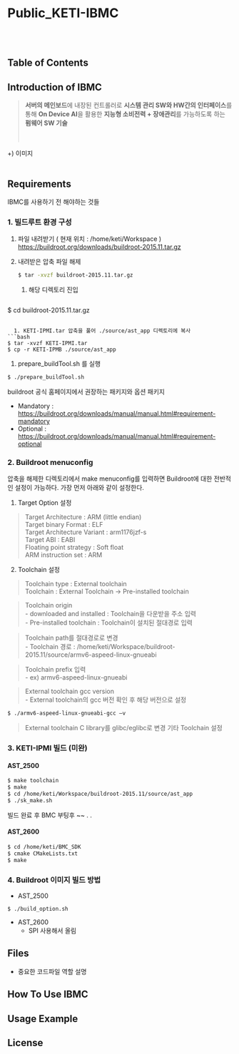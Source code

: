 # Public_KETI-IBMC 
<br/><br/>
<!--## 목차 
<br/><br/>
## 프로젝트 목적 및 용도 
- 이 프로젝트는 무엇을 위한 것인가
- 어떤 문제를 해결할 수 있는가
- 어떤 사람들이 이 프로젝트를 사용하면 좋은가
- 어떻게 작동하는가
<br/><br/>
## 프로젝트를 시작하는 방법 
프로젝트를 처음 사용하기 위해 필요한 내용
- 프로젝트를 설치, 사용하기 위해 필요한 전제조건이 있는가
- 어떻게 설치, 사용, 테스트 하는가
- 설치 가이드 문서는 어디에 있는가
  - 실행환경 ( OS, 컴파일러 혹은 하드웨어 관련 / CPU, RAM / Built with C++.. )
  - 코드 실행전 설치해야할 패키지 혹은 의존성이 걸리는 문제들<br/>
<br/><br/>
## 중요 코드파일 
해당 파일이 무슨 역할인지 설명
<br/><br/>
## 사용 방법 
프로그램을 어떻게 작동시키는가, usage example 을 함께 작성
<br/><br/>
## 버전 관리 (업데이트 내역)
<br/><br/>
## License 
<br/><br/>
## Contributing 
<br/><br/>
## Contact & Authors 
-->  

## Table of Contents

## Introduction of IBMC  
> **서버의 메인보드**에 내장된 컨트롤러로 **시스템 관리 SW와 HW간의 인터페이스**를 통해 **On Device AI**을 활용한 **지능형 소비전력 + 장애관리**를 가능하도록 하는 **펌웨어 SW 기술**  
<br/><br/>

+) 이미지
<br/><br/>

## Requirements  
IBMC를 사용하기 전 해야하는 것들  
### 1. 빌드루트 환경 구성
1. 파일 내려받기 ( 현재 위치 : /home/keti/Workspace )  
<https://buildroot.org/downloads/buildroot-2015.11.tar.gz>  

1. 내려받은 압축 파일 해제  
	```bash
	$ tar -xvzf buildroot-2015.11.tar.gz
	```
	
	1. 해당 디렉토리 진입  
	```bash
  $ cd buildroot-2015.11.tar.gz
  ```  
	
	1. KETI-IPMI.tar 압축을 풀어 ./source/ast_app 디렉토리에 복사  
  ```bash
  $ tar -xvzf KETI-IPMI.tar  
  $ cp -r KETI-IPMB ./source/ast_app  
  ```  
  
  1. prepare_buildTool.sh 를 실행
  ```bash
  $ ./prepare_buildTool.sh
  ```  
		
  
  
  buildroot 공식 홈페이지에서 권장하는 패키지와 옵션 패키지  
  - Mandatory : <https://buildroot.org/downloads/manual/manual.html#requirement-mandatory>
  - Optional : <https://buildroot.org/downloads/manual/manual.html#requirement-optional>  
  
  
  
### 2. Buildroot menuconfig  
 압축을 해제한 디렉토리에서 make menuconfig를 입력하면 Buildroot에 대한 전반적인 설정이 가능하다. 가장 먼저 아래와 같이 설정한다.
 
 1. Target Option 설정  
 > Target Architecture : ARM (little endian)  
 > Target binary Format : ELF  
 > Target Architecture Variant : arm1176jzf-s  
 > Target ABI : EABI  
 > Floating point strategy : Soft float  
 > ARM instruction set : ARM    
 
 2. Toolchain 설정  
 > Toolchain type : External toolchain  
 > Toolchain : External Toolchain -> Pre-installed toolchain  
 
 > Toolchain origin    
 	- downloaded and installed : Toolchain을 다운받을 주소 입력  
 	- Pre-installed toolchain : Toolchain이 설치된 절대경로 입력  
 
 > Toolchain path를 절대경로로 변경  
 	- Toolchain 경로 : /home/keti/Workspace/buildroot-2015.11/source/armv6-aspeed-linux-gnueabi  
 
 > Toolchain prefix 입력  
 	- ex) armv6-aspeed-linux-gnueabi  
 
 > External toolchain gcc version  
 	- External toolchain의 gcc 버전 확인 후 해당 버전으로 설정
```bash
$ ./armv6-aspeed-linux-gnueabi-gcc –v
```

  
> External toolchain C library를 glibc/eglibc로 변경
> 기타 Toolchain 설정  



### 3. KETI-IPMI 빌드 (미완)

#### AST_2500
```bash
$ make toolchain
$ make
$ cd /home/keti/Workspace/buildroot-2015.11/source/ast_app
$ ./sk_make.sh
```

빌드 완료 후 BMC 부팅후 ~~ . .

#### AST_2600
```bash
$ cd /home/keti/BMC_SDK
$ cmake CMakeLists.txt
$ make
```

### 4. Buildroot 이미지 빌드 방법

- AST_2500
```
$ ./build_option.sh
```

- AST_2600 
	- SPI 사용해서 올림



## Files
- 중요한 코드파일 역할 설명

## How To Use IBMC

## Usage Example

## License










